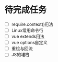 # 待完成任务

- [ ] require.context()用法
- [ ] Linux常用命令行
- [ ] vue extends用法
- [ ] vue options自定义
- [ ] 重绘与回流
- [ ] JS的堆栈
